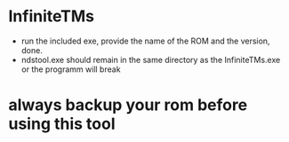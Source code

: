 # InfiniteTMs

- run the included exe, provide the name of the ROM and the version, done.
- ndstool.exe should remain in the same directory as the InfiniteTMs.exe or the programm will break
# always backup your rom before using this tool
